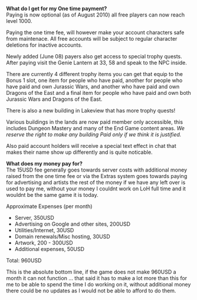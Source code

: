 ---
---
**What do I get for my One time payment?**  
Paying is now optional (as of August 2010) all free players can now reach level 1000.

Paying the one time fee, will however make your account characters safe from maintenace. All free accounts will be subject to regular character deletions for inactive accounts.

Newly added (June 08) payers also get access to special trophy quests. After paying visit the Genie Lantern at 33, 58 and speak to the NPC inside.

There are currently 4 different trophy items you can get that equip to the Bonus 1 slot, one item for people who have paid, another for people who have paid and own Jurassic Wars, and another who have paid and own Dragons of the East and a final item for people who have paid and own both Jurassic Wars and Dragons of the East.

There is also a new building in Lakeview that has more trophy quests!

Various buildings in the lands are now paid member only accessible, this includes Dungeon Mastery and many of the End Game content areas. _We reserve the right to make any building Paid only if we think it is justified._

Also paid account holders will receive a special text effect in chat that makes their name show up differently and is quite noticable.

**What does my money pay for?**  
The 15USD fee generally goes towards server costs with additional money raised from the one time fee or via the Extras system goes towards paying for advertising and artists the rest of the money if we have any left over is used to pay me, without your money I couldnt work on LoH full time and it wouldnt be the same game it is today.

Approximate Expenses (per month)

*   Server, 350USD
*   Advertising on Google and other sites, 200USD
*   Utilities/Internet, 30USD
*   Domain renewals/Misc hosting, 30USD
*   Artwork, 200 - 300USD
*   Additional expenses, 50USD

Total: 960USD

This is the absolute bottom line, if the game does not make 960USD a month it can not function ... that said it has to make a lot more than this for me to be able to spend the time I do working on it, without additional money there could be no updates as I would not be able to afford to do them.
